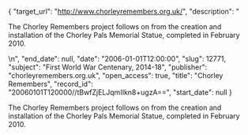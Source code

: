 {
  "target_url": "http://www.chorleyremembers.org.uk/", 
  "description": "<p>The Chorley Remembers project follows on from the creation and installation of the Chorley Pals Memorial Statue, completed in February 2010.</p>\n", 
  "end_date": null, 
  "date": "2006-01-01T12:00:00", 
  "slug": 12771, 
  "subject": "First World War Centenary, 2014-18", 
  "publisher": "chorleyremembers.org.uk", 
  "open_access": true, 
  "title": "Chorley Remembers", 
  "record_id": "20060101T120000//tBwfZjELJqmIIkn8+ugzA==", 
  "start_date": null
}

<p>The Chorley Remembers project follows on from the creation and installation of the Chorley Pals Memorial Statue, completed in February 2010.</p>
